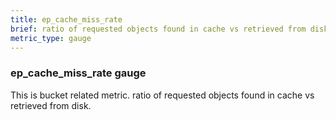 ```yaml
---
title: ep_cache_miss_rate
brief: ratio of requested objects found in cache vs retrieved from disk
metric_type: gauge
---
```

### ep_cache_miss_rate gauge

This is bucket related metric. ratio of requested objects found in cache vs retrieved from disk.